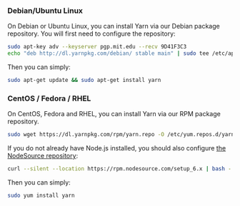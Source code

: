 ### Debian/Ubuntu Linux

On Debian or Ubuntu Linux, you can install Yarn via our Debian package
repository. You will first need to configure the repository:

```sh
sudo apt-key adv --keyserver pgp.mit.edu --recv 9D41F3C3
echo "deb http://dl.yarnpkg.com/debian/ stable main" | sudo tee /etc/apt/sources.list.d/yarn.list
```

Then you can simply:

```sh
sudo apt-get update && sudo apt-get install yarn
```

### CentOS / Fedora / RHEL

On CentOS, Fedora and RHEL, you can install Yarn via our RPM package repository.
```sh
sudo wget https://dl.yarnpkg.com/rpm/yarn.repo -O /etc/yum.repos.d/yarn.repo
```

If you do not already have Node.js installed, you should also configure
[the NodeSource repository](https://nodejs.org/en/download/package-manager/#enterprise-linux-and-fedora):
```sh
curl --silent --location https://rpm.nodesource.com/setup_6.x | bash -
```

Then you can simply:
```sh
sudo yum install yarn
```
